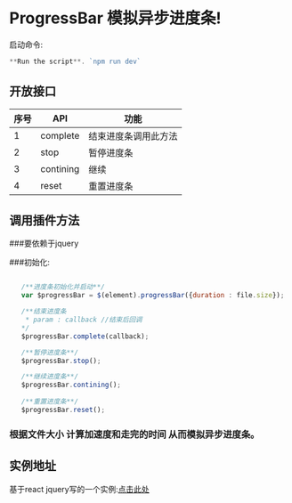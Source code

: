 # ProgressBar 模拟异步进度条!

启动命令: 

```js
**Run the script**. `npm run dev` 

```

## 开放接口

| **序号** | **API** | **功能** |
|-------|-------|----------|
| 1 | complete  | 结束进度条调用此方法 |
| 2 | stop | 暂停进度条 |
| 3 | contining | 继续 |
| 4 | reset | 重置进度条 |

## 调用插件方法

###要依赖于jquery

###初始化:
```js

   /**进度条初始化并启动**/
   var $progressBar = $(element).progressBar({duration : file.size});

   /**结束进度条
    * param : callback //结束后回调
   */
   $progressBar.complete(callback);

   /**暂停进度条**/
   $progressBar.stop();

   /**继续进度条**/
   $progressBar.contining();
   
   /**重置进度条**/
   $progressBar.reset();

```
### 根据文件大小 计算加速度和走完的时间  从而模拟异步进度条。

## 实例地址

基于react jquery写的一个实例:[点击此处](http://103.213.250.62:84)
